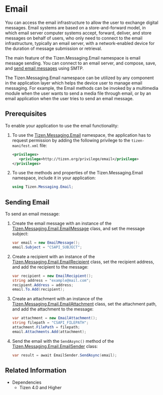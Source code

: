 # Email


You can access the email infrastructure to allow the user to exchange digital messages. Email systems are based on a store-and-forward model, in which email server computer systems accept, forward, deliver, and store messages on behalf of users, who only need to connect to the email infrastructure, typically an email server, with a network-enabled device for the duration of message submission or retrieval.

The main feature of the Tizen.Messaging.Email namespace is email message sending. You can connect to an email server, and compose, save, and [send email messages](#sending) using SMTP.

The Tizen.Messaging.Email namespace can be utilized by any component in the application layer which helps the device user to manage email messaging. For example, the Email methods can be invoked by a multimedia module when the user wants to send a media file through email, or by an email application when the user tries to send an email message.

## Prerequisites

To enable your application to use the email functionality:

1.  To use the [Tizen.Messaging.Email](/application/dotnet/api/TizenFX/latest/api/Tizen.Messaging.Email.html) namespace, the application has to request permission by adding the following privilege to the `tizen-manifest.xml` file:

    ```XML
    <privileges>
       <privilege>http://tizen.org/privilege/email</privilege>
    </privileges>
    ```

2.  To use the methods and properties of the Tizen.Messaging.Email namespace, include it in your application:

    ```csharp
    using Tizen.Messaging.Email;
    ```

<a name="sending"></a>
## Sending Email

To send an email message:

1.  Create the email message with an instance of the [Tizen.Messaging.Email.EmailMessage](/application/dotnet/api/TizenFX/latest/api/Tizen.Messaging.Email.EmailMessage.html) class, and set the message subject:

    ```csharp
    var email = new EmailMessage();
    email.Subject = "CSAPI_SUBJECT";
    ```

2.  Create a recipient with an instance of the [Tizen.Messaging.Email.EmailRecipient](/application/dotnet/api/TizenFX/latest/api/Tizen.Messaging.Email.EmailRecipient.html) class, set the recipient address, and add the recipient to the message:

    ```csharp
    var recipient = new EmailRecipient();
    string address = "example@mail.com";
    recipient.Address = address;
    email.To.Add(recipient);
    ```

3.  Create an attachment with an instance of the [Tizen.Messaging.Email.EmailAttachment](/application/dotnet/api/TizenFX/latest/api/Tizen.Messaging.Email.EmailAttachment.html) class, set the attachment path, and add the attachment to the message:

    ```csharp
    var attachment = new EmailAttachment();
    string filepath = "CSAPI_FILEPATH";
    attachment.FilePath = filepath;
    email.Attachments.Add(attachment);
    ```

4.  Send the email with the `SendAsync()` method of the [Tizen.Messaging.Email.EmailSender](/application/dotnet/api/TizenFX/latest/api/Tizen.Messaging.Email.EmailSender.html) class:

    ```csharp
    var result = await EmailSender.SendAsync(email);
    ```

## Related Information
* Dependencies
  -   Tizen 4.0 and Higher
